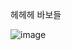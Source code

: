 헤헤헤 바보들

![image](https://github.com/DongYeopMe/development_note/assets/70151275/d0fd9fa2-9be7-4100-85cd-3bc2be637c8d)
